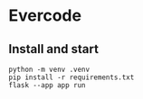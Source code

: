 # Evercode


## Install and start

```
python -m venv .venv
pip install -r requirements.txt
flask --app app run
```
